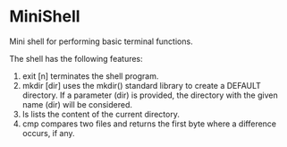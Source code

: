 # MiniShell
Mini shell for performing basic terminal functions.

The shell has the following features:
1. exit [n] terminates the shell program.
2. mkdir [dir] uses the mkdir() standard library to create a DEFAULT directory. If a
parameter (dir) is provided, the directory with the given name (dir) will be considered.
3. ls lists the content of the current directory.
4. cmp <filename1> <filename2> compares two files and returns the first byte where a difference occurs, if any.
